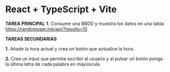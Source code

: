 # React + TypeScript + Vite

**TAREA PRINCIPAL**
**1.** Consume una BBDD y muestra los datos en una tabla: https://randomuser.me/api/?results=10 

**TAREAS SECUNDARIAS**

**1.** Añade la hora actual y crea un botón que actualice la hora.

**2.** Crea un input que permita escribir al usuario y al pulsar un botón ponga la última letra de cada palabra en mayúscula. 